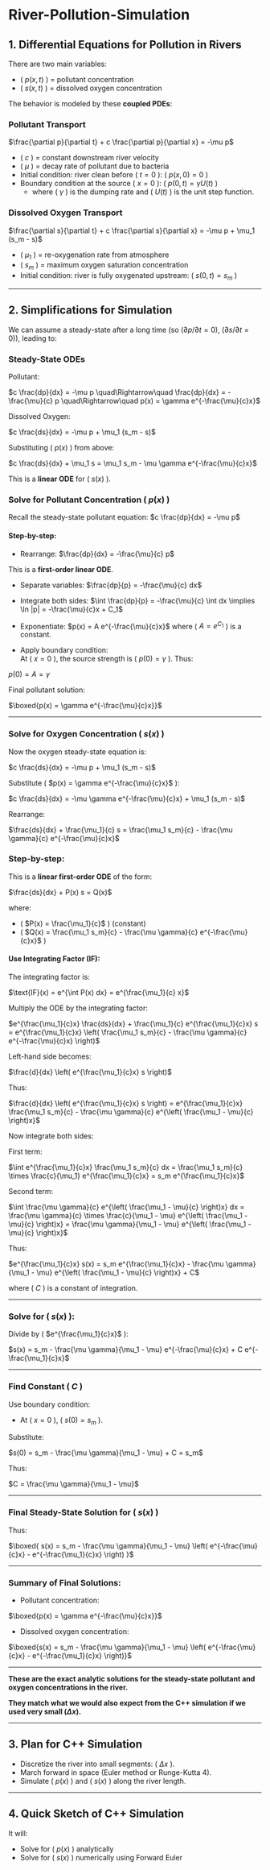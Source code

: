# River-Pollution-Simulation
## 1. **Differential Equations for Pollution in Rivers**

There are two main variables:
- \( $p(x,t)$ \) = pollutant concentration
- \( $s(x,t)$ \) = dissolved oxygen concentration

The behavior is modeled by these **coupled PDEs**:

### Pollutant Transport

$\frac{\partial p}{\partial t} + c \frac{\partial p}{\partial x} = -\mu p$

- \( $c$ \) = constant downstream river velocity
- \( $\mu$ \) = decay rate of pollutant due to bacteria
- Initial condition: river clean before \( $t=0$ \): \( $p(x,0) = 0$ \)
- Boundary condition at the source \( $x=0$ \): \( $p(0,t) = \gamma U(t)$ \)
  - where \( $\gamma$ \) is the dumping rate and \( $U(t)$ \) is the unit step function.

### Dissolved Oxygen Transport

$\frac{\partial s}{\partial t} + c \frac{\partial s}{\partial x} = -\mu p + \mu_1 (s_m - s)$

- \( $\mu_1$ \) = re-oxygenation rate from atmosphere
- \( $s_m$ \) = maximum oxygen saturation concentration
- Initial condition: river is fully oxygenated upstream: \( $s(0,t) = s_m$ \)

---

## 2. **Simplifications for Simulation**

We can assume a steady-state after a long time (so \($\partial p/\partial t = 0$\), \($\partial s/\partial t = 0$\)), leading to:

### Steady-State ODEs
Pollutant:

$c \frac{dp}{dx} = -\mu p
\quad\Rightarrow\quad
\frac{dp}{dx} = -\frac{\mu}{c} p
\quad\Rightarrow\quad
p(x) = \gamma e^{-\frac{\mu}{c}x}$


Dissolved Oxygen:

$c \frac{ds}{dx} = -\mu p + \mu_1 (s_m - s)$

Substituting \( $p(x)$ \) from above:

$c \frac{ds}{dx} + \mu_1 s = \mu_1 s_m - \mu \gamma e^{-\frac{\mu}{c}x}$


This is a **linear ODE** for \( $s(x)$ \).


### **Solve for Pollutant Concentration \( $p(x)$ \)**

Recall the steady-state pollutant equation: $c \frac{dp}{dx} = -\mu p$

#### Step-by-step:

- Rearrange: $\frac{dp}{dx} = -\frac{\mu}{c} p$

This is a **first-order linear ODE**.

- Separate variables: $\frac{dp}{p} = -\frac{\mu}{c} dx$


- Integrate both sides: $\int \frac{dp}{p} = -\frac{\mu}{c} \int dx \implies \ln |p| = -\frac{\mu}{c}x + C_1$

- Exponentiate: $p(x) = A e^{-\frac{\mu}{c}x}$ where \( $A = e^{C_1}$ \) is a constant.

- Apply boundary condition:  
At \( $x = 0$ \), the source strength is \( $p(0) = \gamma$ \).
Thus:

$p(0) = A = \gamma$


Final pollutant solution:

$\boxed{p(x) = \gamma e^{-\frac{\mu}{c}x}}$

---

### Solve for Oxygen Concentration \( $s(x)$ \)

Now the oxygen steady-state equation is:

$c \frac{ds}{dx} = -\mu p + \mu_1 (s_m - s)$


Substitute \( $p(x) = \gamma e^{-\frac{\mu}{c}x}$ \):

$c \frac{ds}{dx} = -\mu \gamma e^{-\frac{\mu}{c}x} + \mu_1 (s_m - s)$


Rearrange:

$\frac{ds}{dx} + \frac{\mu_1}{c} s = \frac{\mu_1 s_m}{c} - \frac{\mu \gamma}{c} e^{-\frac{\mu}{c}x}$


### Step-by-step:

This is a **linear first-order ODE** of the form:

$\frac{ds}{dx} + P(x) s = Q(x)$

where:
- \( $P(x) = \frac{\mu_1}{c}$ \) (constant)
- \( $Q(x) = \frac{\mu_1 s_m}{c} - \frac{\mu \gamma}{c} e^{-\frac{\mu}{c}x}$ \)

#### Use Integrating Factor (IF):
The integrating factor is:

$\text{IF}(x) = e^{\int P(x) dx} = e^{\frac{\mu_1}{c} x}$


Multiply the ODE by the integrating factor:

$e^{\frac{\mu_1}{c}x} \frac{ds}{dx} + \frac{\mu_1}{c} e^{\frac{\mu_1}{c}x} s = e^{\frac{\mu_1}{c}x} \left( \frac{\mu_1 s_m}{c} - \frac{\mu \gamma}{c} e^{-\frac{\mu}{c}x} \right)$


Left-hand side becomes:

$\frac{d}{dx} \left( e^{\frac{\mu_1}{c}x} s \right)$


Thus:

$\frac{d}{dx} \left( e^{\frac{\mu_1}{c}x} s \right) = e^{\frac{\mu_1}{c}x} \frac{\mu_1 s_m}{c} - \frac{\mu \gamma}{c} e^{\left( \frac{\mu_1 - \mu}{c} \right)x}$


Now integrate both sides:

First term:

$\int e^{\frac{\mu_1}{c}x} \frac{\mu_1 s_m}{c} dx = \frac{\mu_1 s_m}{c} \times \frac{c}{\mu_1} e^{\frac{\mu_1}{c}x} = s_m e^{\frac{\mu_1}{c}x}$


Second term:

$\int \frac{\mu \gamma}{c} e^{\left( \frac{\mu_1 - \mu}{c} \right)x} dx = \frac{\mu \gamma}{c} \times \frac{c}{\mu_1 - \mu} e^{\left( \frac{\mu_1 - \mu}{c} \right)x} = \frac{\mu \gamma}{\mu_1 - \mu} e^{\left( \frac{\mu_1 - \mu}{c} \right)x}$


Thus:


$e^{\frac{\mu_1}{c}x} s(x) = s_m e^{\frac{\mu_1}{c}x} - \frac{\mu \gamma}{\mu_1 - \mu} e^{\left( \frac{\mu_1 - \mu}{c} \right)x} + C$


where \( $C$ \) is a constant of integration.

---

### Solve for \( $s(x)$ \):
Divide by \( $e^{\frac{\mu_1}{c}x}$ \):

$s(x) = s_m - \frac{\mu \gamma}{\mu_1 - \mu} e^{-\frac{\mu}{c}x} + C e^{-\frac{\mu_1}{c}x}$


---

### Find Constant \( $C$ \)

Use boundary condition:
- At \( $x = 0$ \), \( $s(0) = s_m$ \).

Substitute:

$s(0) = s_m - \frac{\mu \gamma}{\mu_1 - \mu} + C = s_m$


Thus:

$C = \frac{\mu \gamma}{\mu_1 - \mu}$

---

### Final Steady-State Solution for \( $s(x)$ \)

Thus:


$\boxed{
s(x) = s_m - \frac{\mu \gamma}{\mu_1 - \mu} \left( e^{-\frac{\mu}{c}x} - e^{-\frac{\mu_1}{c}x} \right)
}$

---

### **Summary of Final Solutions:**

- Pollutant concentration:

$\boxed{p(x) = \gamma e^{-\frac{\mu}{c}x}}$


- Dissolved oxygen concentration:

$\boxed{s(x) = s_m - \frac{\mu \gamma}{\mu_1 - \mu} \left( e^{-\frac{\mu}{c}x} - e^{-\frac{\mu_1}{c}x} \right)}$


---

**These are the exact analytic solutions for the steady-state pollutant and oxygen concentrations in the river.**  

**They match what we would also expect from the C++ simulation if we used very small \($\Delta x$\).**

---

## 3. **Plan for C++ Simulation**
- Discretize the river into small segments: \( $\Delta x$ \).
- March forward in space (Euler method or Runge-Kutta 4).
- Simulate \( $p(x)$ \) and \( $s(x)$ \) along the river length.

---

## 4. **Quick Sketch of C++ Simulation**
It will:
- Solve for \( $p(x)$ \) analytically
- Solve for \( $s(x)$ \) numerically using Forward Euler
